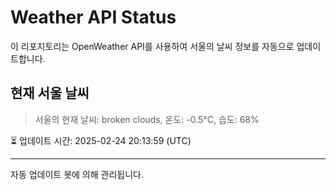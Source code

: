 
# Weather API Status

이 리포지토리는 OpenWeather API를 사용하여 서울의 날씨 정보를 자동으로 업데이트합니다.

## 현재 서울 날씨
> 서울의 현재 날씨: broken clouds, 온도: -0.5°C, 습도: 68%

⏳ 업데이트 시간: 2025-02-24 20:13:59 (UTC)

---
자동 업데이트 봇에 의해 관리됩니다.
